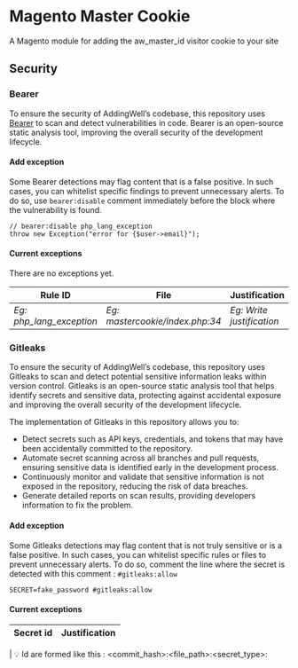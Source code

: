 # Magento Master Cookie

A Magento module for adding the aw_master_id visitor cookie to your site

## Security 

### Bearer

To ensure the security of AddingWell’s codebase, this repository uses [Bearer](https://www.bearer.com/bearer-cli) to scan and detect vulnerabilities in code. Bearer is an open-source static analysis tool, improving the overall security of the development lifecycle.

#### Add exception

Some Bearer detections may flag content that is a false positive. In such cases, you can whitelist specific findings to prevent unnecessary alerts. To do so, use `bearer:disable` comment immediately before the block where the vulnerability is found.

```
// bearer:disable php_lang_exception
throw new Exception("error for {$user->email}");
```

#### Current exceptions

There are no exceptions yet.

| Rule ID                  | File                        | Justification         |
| ------------------------ | --------------------------- | --------------------- |
| _Eg: php_lang_exception_ | _Eg: mastercookie/index.php:34_ | _Eg: Write justification_ |

### Gitleaks

To ensure the security of AddingWell’s codebase, this repository uses Gitleaks to scan and detect potential sensitive information leaks within version control. Gitleaks is an open-source static analysis tool that helps identify secrets and sensitive data, protecting against accidental exposure and improving the overall security of the development lifecycle.

The implementation of Gitleaks in this repository allows you to:

- Detect secrets such as API keys, credentials, and tokens that may have been accidentally committed to the repository.
- Automate secret scanning across all branches and pull requests, ensuring sensitive data is identified early in the development process.
- Continuously monitor and validate that sensitive information is not exposed in the repository, reducing the risk of data breaches.
- Generate detailed reports on scan results, providing developers information to fix the problem.

#### Add exception

Some Gitleaks detections may flag content that is not truly sensitive or is a false positive. In such cases, you can whitelist specific rules or files to prevent unnecessary alerts. To do so, comment the line where the secret is detected with this comment : `#gitleaks:allow`

```
SECRET=fake_password #gitleaks:allow
```

#### Current exceptions

| Secret id                                                                                                            | Justification             |
|----------------------------------------------------------------------------------------------------------------------|---------------------------|


| 💡 Id are formed like this : <commit_hash>:<file_path>:<secret_type>:<line>
